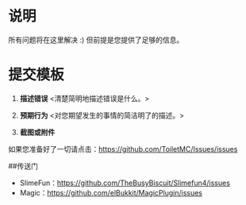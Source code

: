 # 说明
所有问题将在这里解决 :)
但前提是您提供了足够的信息。

# 提交模板
1. **描述错误**
<清楚简明地描述错误是什么。>

2. **预期行为**
<对您期望发生的事情的简洁明了的描述。>

3. **截图或附件**

如果您准备好了一切请点击：https://github.com/ToiletMC/Issues/issues

##传送门
- SlimeFun：https://github.com/TheBusyBiscuit/Slimefun4/issues
- Magic：https://github.com/elBukkit/MagicPlugin/issues
